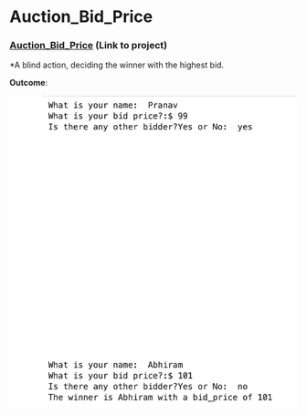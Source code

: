 # Auction_Bid_Price

### [Auction_Bid_Price](https://github.com/PRANAVKUMAR183/Auction_Bid_Price/tree/main) (Link to project)

*A blind action, deciding the winner with the highest bid.


**Outcome**:

![](Auction.jpeg)

